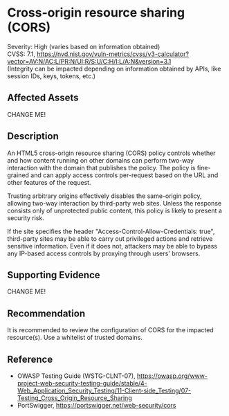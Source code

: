 # Cross-origin resource sharing (CORS)

Severity: High (varies based on information obtained)  
CVSS: 7.1, https://nvd.nist.gov/vuln-metrics/cvss/v3-calculator?vector=AV:N/AC:L/PR:N/UI:R/S:U/C:H/I:L/A:N&version=3.1  
(Integrity can be impacted depending on information obtained by APIs, like session IDs, keys, tokens, etc.)

## Affected Assets

CHANGE ME!

## Description

An HTML5 cross-origin resource sharing (CORS) policy controls whether and how content running on other domains can perform two-way interaction with the domain that publishes the policy. The policy is fine-grained and can apply access controls per-request based on the URL and other features of the
request.

Trusting arbitrary origins effectively disables the same-origin policy, allowing two-way interaction by third-party web sites. Unless the response consists only of unprotected public content, this policy is likely to present a security risk.

If the site specifies the header "Access-Control-Allow-Credentials: true", third-party sites may be able to carry out privileged actions and retrieve sensitive information. Even if it does not, attackers may be able to bypass any IP-based access controls by proxying through users' browsers.

## Supporting Evidence

CHANGE ME!

## Recommendation

It is recommended to review the configuration of CORS for the impacted resource(s). Use a whitelist of trusted domains.

## Reference

* OWASP Testing Guide (WSTG-CLNT-07), https://owasp.org/www-project-web-security-testing-guide/stable/4-Web_Application_Security_Testing/11-Client-side_Testing/07-Testing_Cross_Origin_Resource_Sharing
* PortSwigger, https://portswigger.net/web-security/cors
